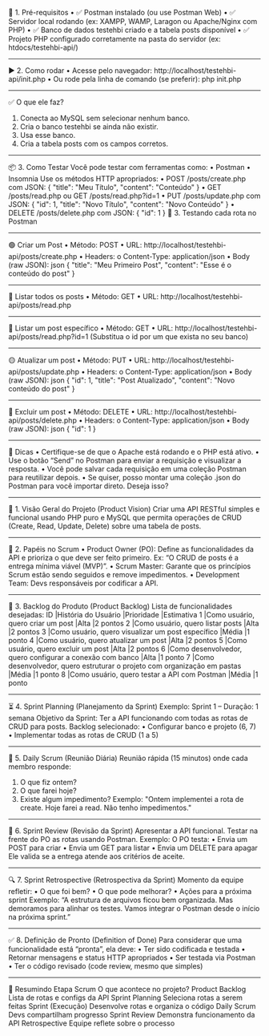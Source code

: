 🧰 1. Pré-requisitos
•	✅ Postman instalado (ou use Postman Web)
•	✅ Servidor local rodando (ex: XAMPP, WAMP, Laragon ou Apache/Nginx com PHP)
•	✅ Banco de dados testehbi criado e a tabela posts disponível
•	✅ Projeto PHP configurado corretamente na pasta do servidor (ex: htdocs/testehbi-api/)
________________________________________
▶️ 2. Como rodar
•	Acesse pelo navegador:
    http://localhost/testehbi-api/init.php
•	Ou rode pela linha de comando (se preferir):
    php init.php
________________________________________
✅ O que ele faz?
1.	Conecta ao MySQL sem selecionar nenhum banco.
2.	Cria o banco testehbi se ainda não existir.
3.	Usa esse banco.
4.	Cria a tabela posts com os campos corretos.
________________________________________

📦 3. Como Testar
Você pode testar com ferramentas como:
•	Postman
•	Insomnia
Use os métodos HTTP apropriados:
•	POST /posts/create.php com JSON: { "title": "Meu Título", "content": "Conteúdo" }
•	GET /posts/read.php ou GET /posts/read.php?id=1
•	PUT /posts/update.php com JSON: { "id": 1, "title": "Novo Título", "content": "Novo Conteúdo" }
•	DELETE /posts/delete.php com JSON: { "id": 1 }
🧪 3. Testando cada rota no Postman
________________________________________
🟢 Criar um Post
•	Método: POST
•	URL: http://localhost/testehbi-api/posts/create.php
•	Headers:
o	Content-Type: application/json
•	Body (raw JSON):
json
{
  "title": "Meu Primeiro Post",
  "content": "Esse é o conteúdo do post"
}
________________________________________
🔵 Listar todos os posts
•	Método: GET
•	URL: http://localhost/testehbi-api/posts/read.php
________________________________________
🔵 Listar um post específico
•	Método: GET
•	URL: http://localhost/testehbi-api/posts/read.php?id=1
(Substitua o id por um que exista no seu banco)
________________________________________
🟡 Atualizar um post
•	Método: PUT
•	URL: http://localhost/testehbi-api/posts/update.php
•	Headers:
o	Content-Type: application/json
•	Body (raw JSON):
json
{
  "id": 1,
  "title": "Post Atualizado",
  "content": "Novo conteúdo do post"
}
________________________________________
🔴 Excluir um post
•	Método: DELETE
•	URL: http://localhost/testehbi-api/posts/delete.php
•	Headers:
o	Content-Type: application/json
•	Body (raw JSON):
json
{
  "id": 1
}
________________________________________
🧠 Dicas
•	Certifique-se de que o Apache está rodando e o PHP está ativo.
•	Use o botão “Send” no Postman para enviar a requisição e visualizar a resposta.
•	Você pode salvar cada requisição em uma coleção Postman para reutilizar depois.
•	Se quiser, posso montar uma coleção .json do Postman para você importar direto. Deseja isso?
________________________________________



🧠 1. Visão Geral do Projeto (Product Vision)
Criar uma API RESTful simples e funcional usando PHP puro e MySQL que permita operações de CRUD (Create, Read, Update, Delete) sobre uma tabela de posts.
________________________________________
👥 2. Papéis no Scrum
•	Product Owner (PO): Define as funcionalidades da API e prioriza o que deve ser feito primeiro. Ex: “O CRUD de posts é a entrega mínima viável (MVP)”.
•	Scrum Master: Garante que os princípios Scrum estão sendo seguidos e remove impedimentos.
•	Development Team: Devs responsáveis por codificar a API.
________________________________________
📝 3. Backlog do Produto (Product Backlog)
Lista de funcionalidades desejadas:
ID	|História do Usuário	                                                        |Prioridade	                |Estimativa
1	|Como usuário, quero criar um post	                                        |Alta	                    |2 pontos
2	|Como usuário, quero listar posts 	                                        |Alta	                    |2 pontos
3	|Como usuário, quero visualizar um post específico	                        |Média	                    |1 ponto
4	|Como usuário, quero atualizar um post	                                    |Alta                       |2 pontos
5	|Como usuário, quero excluir um post                                        |Alta	                    |2 pontos
6	|Como desenvolvedor, quero configurar a conexão com banco	                |Alta	                    |1 ponto
7	|Como desenvolvedor, quero estruturar o projeto com organização em pastas	|Média	                    |1 ponto
8	|Como usuário, quero testar a API com Postman	                            |Média	                    |1 ponto
________________________________________
⏳ 4. Sprint Planning (Planejamento da Sprint)
Exemplo: Sprint 1 – Duração: 1 semana
Objetivo da Sprint: Ter a API funcionando com todas as rotas de CRUD para posts.
Backlog selecionado:
•	Configurar banco e projeto (6, 7)
•	Implementar todas as rotas de CRUD (1 a 5)
________________________________________
🔁 5. Daily Scrum (Reunião Diária)
Reunião rápida (15 minutos) onde cada membro responde:
1.	O que fiz ontem?
2.	O que farei hoje?
3.	Existe algum impedimento?
Exemplo:
"Ontem implementei a rota de create. Hoje farei a read. Não tenho impedimentos."
________________________________________
🧪 6. Sprint Review (Revisão da Sprint)
Apresentar a API funcional. Testar na frente do PO as rotas usando Postman.
Exemplo:
O PO testa:
•	Envia um POST para criar
•	Envia um GET para listar
•	Envia um DELETE para apagar
Ele valida se a entrega atende aos critérios de aceite.
________________________________________
🔍 7. Sprint Retrospective (Retrospectiva da Sprint)
Momento da equipe refletir:
•	O que foi bem?
•	O que pode melhorar?
•	Ações para a próxima sprint
Exemplo:
“A estrutura de arquivos ficou bem organizada. Mas demoramos para alinhar os testes. Vamos integrar o Postman desde o início na próxima sprint.”
________________________________________
✅ 8. Definição de Pronto (Definition of Done)
Para considerar que uma funcionalidade está “pronta”, ela deve:
•	Ter sido codificada e testada
•	Retornar mensagens e status HTTP apropriados
•	Ser testada via Postman
•	Ter o código revisado (code review, mesmo que simples)
________________________________________
📌 Resumindo
Etapa Scrum	O que acontece no projeto?
Product Backlog	Lista de rotas e configs da API
Sprint Planning	Seleciona rotas a serem feitas
Sprint (Execução)	Desenvolve rotas e organiza o código
Daily Scrum	Devs compartilham progresso
Sprint Review	Demonstra funcionamento da API
Retrospective	Equipe reflete sobre o processo
